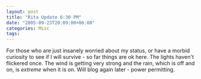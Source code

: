 ```yaml
---
layout: post
title: "Rita Update 6:30 PM"
date: "2005-09-23T20:09:00+06:00"
categories: Misc 
tags: 
---
```


For those who are just insanely worried about my status, or have a morbid curiosity to see if I will survive - so far things are ok here. The lights haven't flickered once. The wind is getting very strong and the rain, which is off and on, is <i>extreme</i> when it is on. Will blog again later - power permitting.